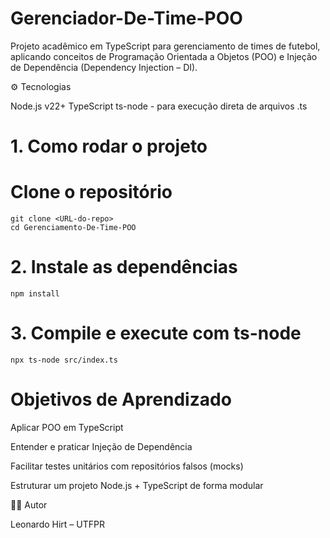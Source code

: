 # Gerenciador-De-Time-POO

Projeto acadêmico em TypeScript para gerenciamento de times de futebol, aplicando conceitos de Programação Orientada a Objetos (POO) e Injeção de Dependência (Dependency Injection – DI).

⚙️ Tecnologias

Node.js v22+
TypeScript
ts-node - para execução direta de arquivos .ts

# 1. Como rodar o projeto

# Clone o repositório
    git clone <URL-do-repo>
    cd Gerenciamento-De-Time-POO

# 2. Instale as dependências

    npm install

# 3. Compile e execute com ts-node

    npx ts-node src/index.ts


# Objetivos de Aprendizado

Aplicar POO em TypeScript

Entender e praticar Injeção de Dependência

Facilitar testes unitários com repositórios falsos (mocks)

Estruturar um projeto Node.js + TypeScript de forma modular

👨‍💻 Autor

Leonardo Hirt – UTFPR


